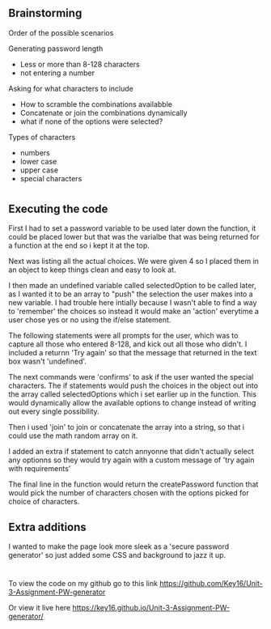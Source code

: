 ## Brainstorming

Order of the possible scenarios

Generating password length
- Less or more than 8-128 characters
- not entering a number

Asking for what characters to include
- How to scramble the combinations availabble
- Concatenate or join the combinations dynamically
- what if none of the options were selected?

Types of characters
- numbers
- lower case
- upper case
- special characters

#

## Executing the code

First I had to set a password variable to be used later down the function, it could be placed lower but that was the varialbe that was being returned for a function at the end so i kept it at the top. 

Next was listing all the actual choices. We were given 4 so I placed them in an object to keep things clean and easy to look at.

I then made an undefined variable called selectedOption to be called later, as I wanted it to be an array to "push" the selection the user makes into a new variable. I had trouble here intially because I wasn't able to find a way to 'remember' the choices so instead it would make an 'action' everytime a user chose yes or no using the if/else statement.

The following statements were all prompts for the user, which was to capture all those who entered 8-128, and kick out all those who didn't. I included a returnn 'Try again' so that the message that returned in the text box wasn't 'undefined'.

The next commands were 'confirms' to ask if the user wanted the special characters. The if statements would push the choices in the object out into the array called selectedOptions which i set earlier up in the function. This would dynamically allow the available options to change instead of writing out every single possibility. 

Then i used 'join' to join or concatenate the array into a string, so that i could use the math random array on it. 

I added an extra if statement to catch annyonne that didn't actually select any optionns so they would try again with a custom message of 'try again with requirements'

The final line in the function would return the createPassword function that would pick the number of characters chosen with the options picked for choice of characters.


## Extra additions

I wanted to make the page look more sleek as a 'secure password generator' so just added some CSS and background to jazz it up. 

#
To view the code on my github go to this link 
https://github.com/Key16/Unit-3-Assignment-PW-generator

Or view it live here
https://key16.github.io/Unit-3-Assignment-PW-generator/